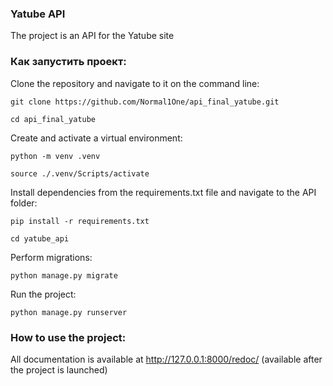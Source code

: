 ### Yatube API

The project is an API for the Yatube site

### Как запустить проект:

Clone the repository and navigate to it on the command line:

```
git clone https://github.com/Normal1One/api_final_yatube.git
```

```
cd api_final_yatube
```

Create and activate a virtual environment:

```
python -m venv .venv
```

```
source ./.venv/Scripts/activate
```

Install dependencies from the requirements.txt file and navigate to the API folder:

```
pip install -r requirements.txt
```

```
cd yatube_api
```

Perform migrations:

```
python manage.py migrate
```

Run the project:

```
python manage.py runserver
```

### How to use the project:

All documentation is available at http://127.0.0.1:8000/redoc/ (available after the project is launched)
